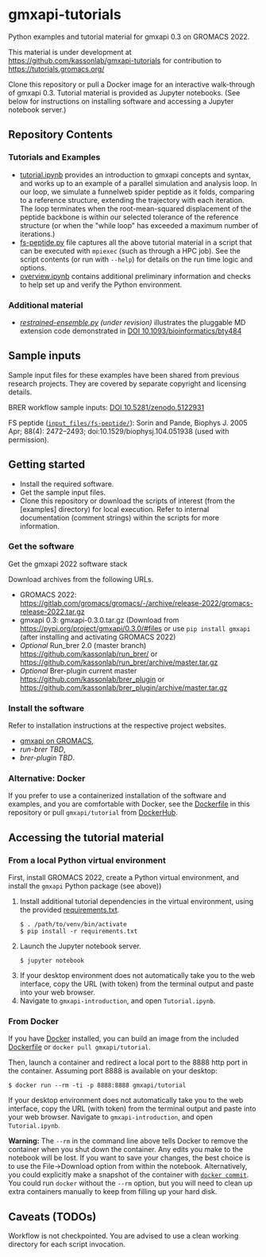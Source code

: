 # gmxapi-tutorials
Python examples and tutorial material for gmxapi 0.3 on GROMACS 2022.

This material is under development at https://github.com/kassonlab/gmxapi-tutorials for contribution to https://tutorials.gromacs.org/

Clone this repository or pull a Docker image for an interactive walk-through of gmxapi 0.3.
Tutorial material is provided as Jupyter notebooks. (See below for instructions on installing software and accessing a Jupyter notebook server.)

## Repository Contents

### Tutorials and Examples

* [tutorial.ipynb](gmxapi-introduction/tutorial.ipynb) provides an introduction to gmxapi concepts and syntax, and works up to an example of a parallel simulation and analysis loop. In our loop, we simulate a funnelweb spider peptide as it folds, comparing to a reference structure, extending the trajectory with each iteration. The loop terminates when the root-mean-squared displacement of the peptide backbone is within our selected tolerance of the reference structure (or when the "while loop" has exceeded a maximum number of iterations.)
* [fs-peptide.py](examples/fs-peptide.py) file captures all the above tutorial material in a script that can be executed with `mpiexec` (such as through a HPC job). See the script contents (or run with `--help`) for details on the run time logic and options.
* [overview.ipynb](gmxapi-introduction/overview.ipynb) contains additional preliminary information and checks to help set up and verify the Python environment.

### Additional material

* *[restrained-ensemble.py](examples/restrained-ensemble.py) (under revision)* illustrates the pluggable MD extension code demonstrated in [DOI 10.1093/bioinformatics/bty484](https://doi.org/10.1093/bioinformatics/bty484)

## Sample inputs

Sample input files for these examples have been shared from previous research projects. They are covered by separate copyright and licensing details.

BRER workflow sample inputs: [DOI 10.5281/zenodo.5122931](https://zenodo.org/record/5122931)

FS peptide ([`input_files/fs-peptide/`](input_files/fs-peptide/)):
Sorin and Pande, Biophys J. 2005 Apr; 88(4): 2472–2493; doi:10.1529/biophysj.104.051938 (used with permission).

## Getting started

* Install the required software.
* Get the sample input files.
* Clone this repository or download the scripts of interest (from the [examples] directory) for local execution. Refer to internal documentation (comment strings) within the scripts for more information.

### Get the software

Get the gmxapi 2022 software stack

Download archives from the following URLs.

* GROMACS 2022: https://gitlab.com/gromacs/gromacs/-/archive/release-2022/gromacs-release-2022.tar.gz
* gmxapi 0.3: gmxapi-0.3.0.tar.gz
  (Download from https://pypi.org/project/gmxapi/0.3.0/#files or use `pip install gmxapi` (after installing and activating GROMACS 2022)
* *Optional* Run_brer 2.0 (master branch) https://github.com/kassonlab/run_brer/ or https://github.com/kassonlab/run_brer/archive/master.tar.gz
* *Optional* Brer-plugin current master https://github.com/kassonlab/brer_plugin or https://github.com/kassonlab/brer_plugin/archive/master.tar.gz

### Install the software

Refer to installation instructions at the respective project websites.
* [gmxapi on GROMACS](https://manual.gromacs.org/2022-rc1/gmxapi/userguide/install.html), 
* *run-brer TBD*, 
* *brer-plugin TBD*.

### Alternative: Docker

If you prefer to use a containerized installation of the software and examples, and you are comfortable with Docker, see the [Dockerfile](Dockerfile) in this repository or pull `gmxapi/tutorial` from [DockerHub](https://hub.docker.com/repository/docker/gmxapi/tutorial).

## Accessing the tutorial material

### From a local Python virtual environment

First, install GROMACS 2022, create a Python virtual environment, and install the `gmxapi` Python package (see above))

1. Install additional tutorial dependencies in the virtual environment, using the provided [requirements.txt](requirements.txt).
    ```shell
   $ . /path/to/venv/bin/activate
   $ pip install -r requirements.txt
   ```
2. Launch the Jupyter notebook server.
    ```shell
   $ jupyter notebook
    ```
3. If your desktop environment does not automatically take you to the web interface, copy the URL (with token) from the terminal output and paste into your web browser.
4. Navigate to `gmxapi-introduction`, and open `Tutorial.ipynb`.

### From Docker

If you have [Docker](https://www.docker.com/get-started) installed, you can build an image from the included [Dockerfile](Dockerfile) or `docker pull gmxapi/tutorial`.

Then, launch a container and redirect a local port to the 8888 http port in the container. Assuming port 8888 is available on your desktop:
```shell
$ docker run --rm -ti -p 8888:8888 gmxapi/tutorial
```

If your desktop environment does not automatically take you to the web interface, copy the URL (with token) from the terminal output and paste into your web browser. 
Navigate to `gmxapi-introduction`, and open `Tutorial.ipynb`.

**Warning:** The `--rm` in the command line above tells Docker to remove the container when you shut down the container. Any edits you make to the notebook will be lost. If you want to save your changes, the best choice is to use the File->Download option from within the notebook. Alternatively, you could explicitly make a snapshot of the container with [`docker commit`](https://docs.docker.com/engine/reference/commandline/commit/). You could run `docker` without the `--rm` option, but you will need to clean up extra containers manually to keep from filling up your hard disk.

## Caveats (TODOs)

Workflow is not checkpointed. You are advised to use a clean working directory for each script invocation.
